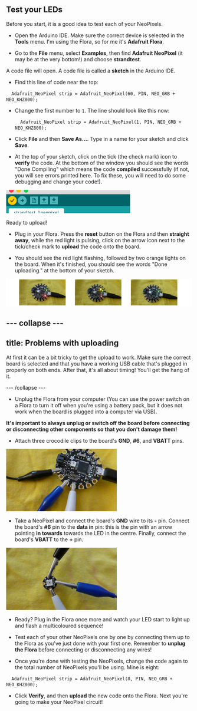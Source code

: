 ## Test your LEDs

Before you start, it is a good idea to test each of your NeoPixels. 

+ Open the Arduino IDE. Make sure the correct device is selected in the **Tools** menu. I'm using the Flora, so for me it's **Adafruit Flora**.

+ Go to the **File** menu, select **Examples**, then find **Adafruit NeoPixel** \(it may be at the very bottom!\) and choose **strandtest**.

A code file will open. A code file is called a **sketch** in the Arduino IDE.

+ Find this line of code near the top:

```
  Adafruit_NeoPixel strip = Adafruit_NeoPixel(60, PIN, NEO_GRB + NEO_KHZ800);
```

+ Change the first number to `1`. The line should look like this now:

  ```
    Adafruit_NeoPixel strip = Adafruit_NeoPixel(1, PIN, NEO_GRB + NEO_KHZ800);
  ```

+ Click **File** and then **Save As...**. Type in a name for your sketch and click **Save**.

+ At the top of your sketch, click on the tick (the check mark) icon to **verify** the code. At the bottom of the window you should see the words "Done Compiling" which means the code **compiled** successfully \(if not, you will see errors printed here. To fix these, you will need to do some debugging and change your code!\). 

![](images/verifyIcon.png)

Ready to upload!

+ Plug in your Flora. Press the **reset** button on the Flora and then **straight away**, while the red light is pulsing, click on the arrow icon next to the tick/check mark to **upload** the code onto the board.

+ You should see the red light flashing, followed by two orange lights on the board. When it's finished, you should see the words "Done uploading." at the bottom of your sketch.  
   
![](images/upload3_120_800.png)

--- collapse ---
---
title: Problems with uploading
---

At first it can be a bit tricky to get the upload to work. Make sure the correct board is selected and that you have a working USB cable that's plugged in properly on both ends. After that, it's all about timing! You'll get the hang of it.

--- /collapse ---

+ Unplug the Flora from your computer \(You can use the power switch on a Flora to turn it off when you're using a battery pack, but it does not work when the board is plugged into a computer via USB\).

**It's important to always unplug or switch off the board before connecting or disconnecting other components so that you don't damage them!**

+ Attach three crocodile clips to the board's **GND**, **\#6**, and **VBATT** pins.  
   
![](images/crocsFlora.png)

+ Take a NeoPixel and connect the board's **GND** wire to its **-** pin. Connect the board's **\#6** pin to the **data in** pin: this is the pin with an arrow pointing **in towards** towards the LED in the centre. Finally, connect the board's **VBATT** to the **+** pin. 

![](images/crocsPixel.png)

+ Ready? Plug in the Flora once more and watch your LED start to light up and flash a multicoloured sequence!

+ Test each of your other NeoPixels one by one by connecting them up to the Flora as you've just done with your first one. Remember to **unplug the Flora** before connecting or disconnecting any wires!

+ Once you're done with testing the NeoPixels, change the code again to the total number of NeoPixels you'll be using. Mine is eight:

```
  Adafruit_NeoPixel strip = Adafruit_NeoPixel(8, PIN, NEO_GRB + NEO_KHZ800);
```

+ Click **Verify**, and then **upload** the new code onto the Flora. Next you're going to make your NeoPixel circuit!
